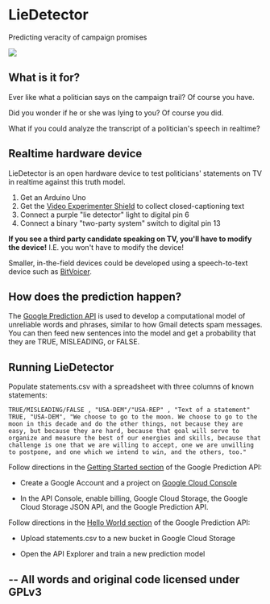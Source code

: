LieDetector
===========

Predicting veracity of campaign promises

<img src="https://raw.github.com/msjoinder/LieDetector/master/layout.jpg">

## What is it for?

Ever like what a politician says on the campaign trail? Of course you have.

Did you wonder if he or she was lying to you? Of course you did.

What if you could analyze the transcript of a politician's speech in realtime?

## Realtime hardware device

LieDetector is an open hardware device to test politicians' statements on TV in realtime against this truth model.

1. Get an Arduino Uno
2. Get the <a href="http://nootropicdesign.com/ve/">Video Experimenter Shield</a> to collect closed-captioning text
3. Connect a purple "lie detector" light to digital pin 6
4. Connect a binary "two-party system" switch to digital pin 13

**If you see a third party candidate speaking on TV, you'll have to modify the device!** I.E. you won't have to modify the device!

Smaller, in-the-field devices could be developed using a speech-to-text device such as
<a href="http://www.bitsophia.com/BitVoicer.aspx">BitVoicer</a>.

## How does the prediction happen?

The
<a href="https://developers.google.com/prediction/">Google Prediction API</a>
is used to develop a computational model of unreliable words and phrases, similar
to how Gmail detects spam messages. You can then feed new sentences into the model
and get a probability that they are TRUE, MISLEADING, or FALSE.

## Running LieDetector

Populate statements.csv with a spreadsheet with three columns of known statements:

    TRUE/MISLEADING/FALSE , "USA-DEM"/"USA-REP" , "Text of a statement"
    TRUE, "USA-DEM", "We choose to go to the moon. We choose to go to the moon in this decade and do the other things, not because they are easy, but because they are hard, because that goal will serve to organize and measure the best of our energies and skills, because that challenge is one that we are willing to accept, one we are unwilling to postpone, and one which we intend to win, and the others, too."

Follow directions in the
<a href="https://developers.google.com/prediction/docs/getting-started">Getting Started section</a>
of the Google Prediction API:

* Create a Google Account and a project on <a href="https://cloud.google.com/console">Google Cloud Console</a>

* In the API Console, enable billing, Google Cloud Storage, the Google Cloud Storage JSON API, and the Google Prediction API.

Follow directions in the
<a href="https://developers.google.com/prediction/docs/hello_world">Hello World section</a>
of the Google Prediction API:

* Upload statements.csv to a new bucket in Google Cloud Storage

* Open the API Explorer and train a new prediction model

--
All words and original code licensed under GPLv3
--
